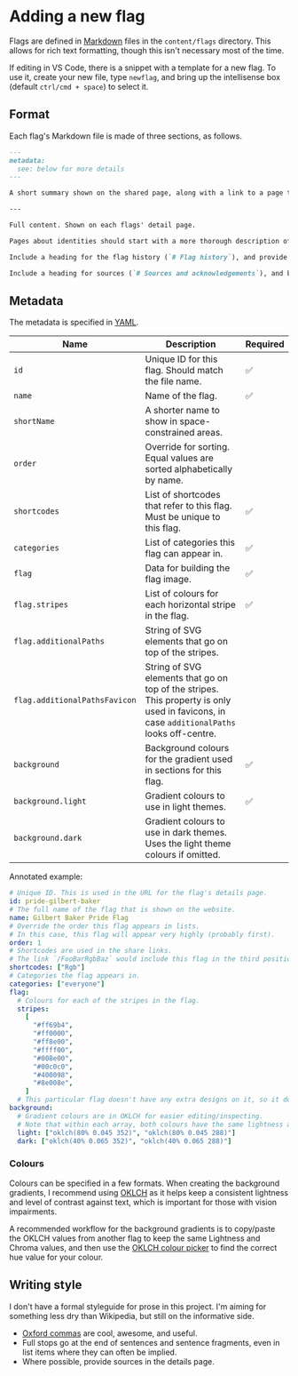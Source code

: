 # Adding a new flag

Flags are defined in [Markdown](https://github.com/adam-p/markdown-here/wiki/Markdown-Cheatsheet) files in the `content/flags` directory. This allows for rich text formatting, though this isn't necessary most of the time.

If editing in VS Code, there is a snippet with a template for a new flag. To use it, create your new file, type `newflag`, and bring up the intellisense box (default `ctrl/cmd + space`) to select it.

## Format

Each flag's Markdown file is made of three sections, as follows.

```md
---
metadata:
  see: below for more details
---

A short summary shown on the shared page, along with a link to a page that contains the full content below. This should be somewhere between 200-300 characters. For flags about specific identities, describe those identities. For flags about more general concepts (e.g. the rainbow flag), give a brief history.

---

Full content. Shown on each flags' detail page.

Pages about identities should start with a more thorough description of that identity and the people it represents.

Include a heading for the flag history (`# Flag history`), and provide information about its creation. If relevant, include directly related variants.

Include a heading for sources (`# Sources and acknowledgements`), and be sure to list the places that information was retrieved. If linking to the web archive, include an `_archive_` label.
```

## Metadata

The metadata is specified in [YAML](https://yaml.org/).

| Name                          | Description                                                                                                                               | Required |
| ----------------------------- | ----------------------------------------------------------------------------------------------------------------------------------------- | -------- |
| `id`                          | Unique ID for this flag. Should match the file name.                                                                                      | ✅       |
| `name`                        | Name of the flag.                                                                                                                         | ✅       |
| `shortName`                   | A shorter name to show in space-constrained areas.                                                                                        |          |
| `order`                       | Override for sorting. Equal values are sorted alphabetically by name.                                                                     |          |
| `shortcodes`                  | List of shortcodes that refer to this flag. Must be unique to this flag.                                                                  | ✅       |
| `categories`                  | List of categories this flag can appear in.                                                                                               | ✅       |
| `flag`                        | Data for building the flag image.                                                                                                         | ✅       |
| `flag.stripes`                | List of colours for each horizontal stripe in the flag.                                                                                   | ✅       |
| `flag.additionalPaths`        | String of SVG elements that go on top of the stripes.                                                                                     |          |
| `flag.additionalPathsFavicon` | String of SVG elements that go on top of the stripes. This property is only used in favicons, in case `additionalPaths` looks off-centre. |          |
| `background`                  | Background colours for the gradient used in sections for this flag.                                                                       | ✅       |
| `background.light`            | Gradient colours to use in light themes.                                                                                                  | ✅       |
| `background.dark`             | Gradient colours to use in dark themes. Uses the light theme colours if omitted.                                                          |          |

Annotated example:

```yaml
# Unique ID. This is used in the URL for the flag's details page.
id: pride-gilbert-baker
# The full name of the flag that is shown on the website.
name: Gilbert Baker Pride Flag
# Override the order this flag appears in lists.
# In this case, this flag will appear very highly (probably first).
order: 1
# Shortcodes are used in the share links.
# The link `/FooBarRgbBaz` would include this flag in the third position.
shortcodes: ["Rgb"]
# Categories the flag appears in.
categories: ["everyone"]
flag:
  # Colours for each of the stripes in the flag.
  stripes:
    [
      "#ff69b4",
      "#ff0000",
      "#ff8e00",
      "#ffff00",
      "#008e00",
      "#00c0c0",
      "#400098",
      "#8e008e",
    ]
  # This particular flag doesn't have any extra designs on it, so it doesn't have `additionalPaths`.
background:
  # Gradient colours are in OKLCH for easier editing/inspecting.
  # Note that within each array, both colours have the same lightness and chroma.
  light: ["oklch(80% 0.045 352)", "oklch(80% 0.045 288)"]
  dark: ["oklch(40% 0.065 352)", "oklch(40% 0.065 288)"]
```

### Colours

Colours can be specified in a few formats. When creating the background gradients, I recommend using [OKLCH](https://bottosson.github.io/posts/oklab/) as it helps keep a consistent lightness and level of contrast against text, which is important for those with vision impairments.

A recommended workflow for the background gradients is to copy/paste the OKLCH values from another flag to keep the same Lightness and Chroma values, and then use the [OKLCH colour picker](oklch.evilmartians.io/) to find the correct hue value for your colour.

## Writing style

I don't have a formal styleguide for prose in this project. I'm aiming for something less dry than Wikipedia, but still on the informative side.

- [Oxford commas](https://en.wikipedia.org/wiki/Serial_comma) are cool, awesome, and useful.
- Full stops go at the end of sentences and sentence fragments, even in list items where they can often be implied.
- Where possible, provide sources in the details page.
